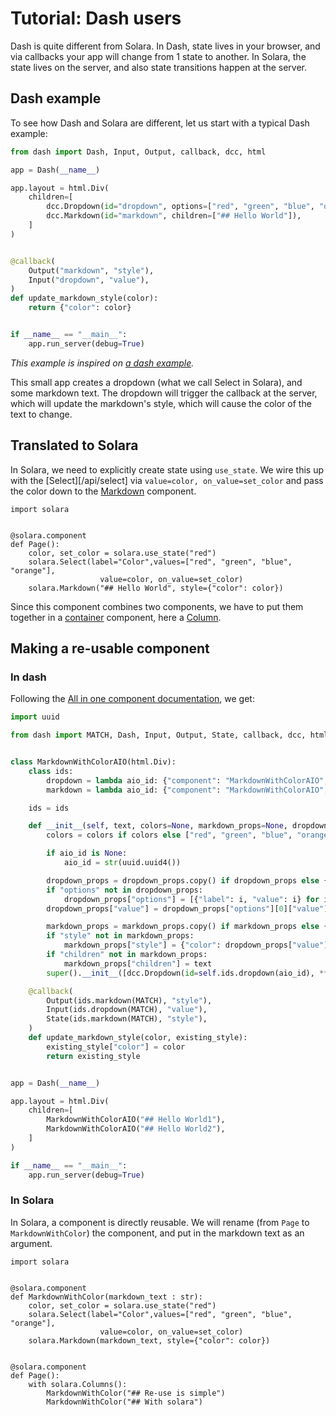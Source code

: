 # Tutorial: Dash users

Dash is quite different from Solara. In Dash, state lives in your browser, and via callbacks your app will change from 1 state to another. In Solara, the state lives on the server, and also state transitions happen at the server.
  <!-- * memory
  * spin up/down
  *  -->
<!-- Dash will scale better to many users than Solara, when you app is not doing much work. However, if you app is doing some CPU intensive work (as many data apps do), the benefit of having state at the frontend is not significant any more. -->

## Dash example
To see how Dash and Solara are different, let us start with a typical Dash example:

```python
from dash import Dash, Input, Output, callback, dcc, html

app = Dash(__name__)

app.layout = html.Div(
    children=[
        dcc.Dropdown(id="dropdown", options=["red", "green", "blue", "orange"]),
        dcc.Markdown(id="markdown", children=["## Hello World"]),
    ]
)


@callback(
    Output("markdown", "style"),
    Input("dropdown", "value"),
)
def update_markdown_style(color):
    return {"color": color}


if __name__ == "__main__":
    app.run_server(debug=True)
```

*This example is inspired on [a dash example](https://dash.plotly.com/all-in-one-components).*

This small app creates a dropdown (what we call Select in Solara), and some markdown text. The dropdown will trigger the callback at the server, which will update the markdown's style, which will cause the color of the text to change.

## Translated to Solara

In Solara, we need to explicitly create state using `use_state`. We wire this up with the [Select][/api/select] via `value=color, on_value=set_color` and pass the color down to the [Markdown](/api/markdown) component.

```solara
import solara


@solara.component
def Page():
    color, set_color = solara.use_state("red")
    solara.Select(label="Color",values=["red", "green", "blue", "orange"],
                    value=color, on_value=set_color)
    solara.Markdown("## Hello World", style={"color": color})

```

Since this component combines two components, we have to put them together in a [container](/docs/understanding/containers) component, here a [Column](/api/column).

## Making a re-usable component

### In dash

Following the [All in one component documentation](https://dash.plotly.com/all-in-one-components), we get:

```python
import uuid

from dash import MATCH, Dash, Input, Output, State, callback, dcc, html


class MarkdownWithColorAIO(html.Div):
    class ids:
        dropdown = lambda aio_id: {"component": "MarkdownWithColorAIO", "subcomponent": "dropdown", "aio_id": aio_id}
        markdown = lambda aio_id: {"component": "MarkdownWithColorAIO", "subcomponent": "markdown", "aio_id": aio_id}

    ids = ids

    def __init__(self, text, colors=None, markdown_props=None, dropdown_props=None, aio_id=None):
        colors = colors if colors else ["red", "green", "blue", "orange"]

        if aio_id is None:
            aio_id = str(uuid.uuid4())

        dropdown_props = dropdown_props.copy() if dropdown_props else {}
        if "options" not in dropdown_props:
            dropdown_props["options"] = [{"label": i, "value": i} for i in colors]
        dropdown_props["value"] = dropdown_props["options"][0]["value"]

        markdown_props = markdown_props.copy() if markdown_props else {}
        if "style" not in markdown_props:
            markdown_props["style"] = {"color": dropdown_props["value"]}
        if "children" not in markdown_props:
            markdown_props["children"] = text
        super().__init__([dcc.Dropdown(id=self.ids.dropdown(aio_id), **dropdown_props), dcc.Markdown(id=self.ids.markdown(aio_id), **markdown_props)])

    @callback(
        Output(ids.markdown(MATCH), "style"),
        Input(ids.dropdown(MATCH), "value"),
        State(ids.markdown(MATCH), "style"),
    )
    def update_markdown_style(color, existing_style):
        existing_style["color"] = color
        return existing_style


app = Dash(__name__)

app.layout = html.Div(
    children=[
        MarkdownWithColorAIO("## Hello World1"),
        MarkdownWithColorAIO("## Hello World2"),
    ]
)

if __name__ == "__main__":
    app.run_server(debug=True)

```

### In Solara

In Solara, a component is directly reusable. We will rename (from `Page` to `MarkdownWithColor`) the component, and put
in the markdown text as an argument.

```solara
import solara


@solara.component
def MarkdownWithColor(markdown_text : str):
    color, set_color = solara.use_state("red")
    solara.Select(label="Color",values=["red", "green", "blue", "orange"],
                    value=color, on_value=set_color)
    solara.Markdown(markdown_text, style={"color": color})


@solara.component
def Page():
    with solara.Columns():
        MarkdownWithColor("## Re-use is simple")
        MarkdownWithColor("## With solara")
```
